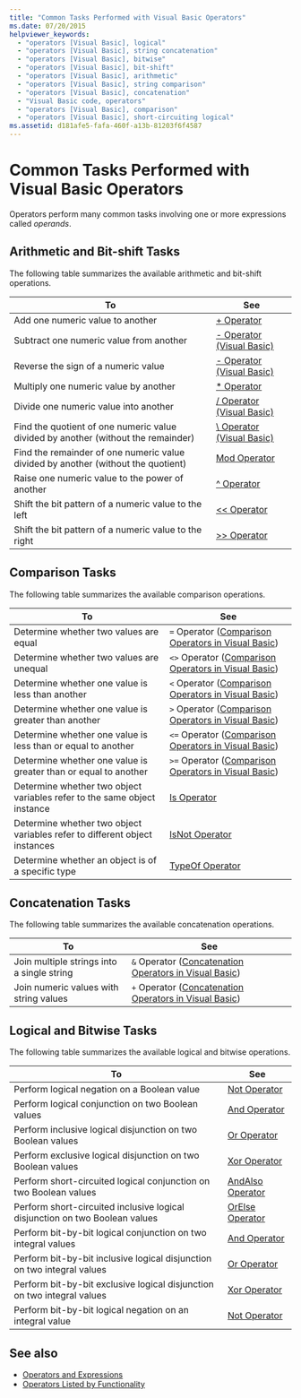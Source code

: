 ```yaml
---
title: "Common Tasks Performed with Visual Basic Operators"
ms.date: 07/20/2015
helpviewer_keywords: 
  - "operators [Visual Basic], logical"
  - "operators [Visual Basic], string concatenation"
  - "operators [Visual Basic], bitwise"
  - "operators [Visual Basic], bit-shift"
  - "operators [Visual Basic], arithmetic"
  - "operators [Visual Basic], string comparison"
  - "operators [Visual Basic], concatenation"
  - "Visual Basic code, operators"
  - "operators [Visual Basic], comparison"
  - "operators [Visual Basic], short-circuiting logical"
ms.assetid: d181afe5-fafa-460f-a13b-81203f6f4587
---
```

# Common Tasks Performed with Visual Basic Operators

Operators perform many common tasks involving one or more expressions called *operands*.  
  
## Arithmetic and Bit-shift Tasks  

 The following table summarizes the available arithmetic and bit-shift operations.  
  
|To|See|  
|---|---|  
|Add one numeric value to another|[+ Operator](../../../language-reference/operators/addition-operator.md)|  
|Subtract one numeric value from another|[- Operator (Visual Basic)](../../../language-reference/operators/subtraction-operator.md)|  
|Reverse the sign of a numeric value|[- Operator (Visual Basic)](../../../language-reference/operators/subtraction-operator.md)|  
|Multiply one numeric value by another|[* Operator](../../../language-reference/operators/multiplication-operator.md)|  
|Divide one numeric value into another|[/ Operator (Visual Basic)](../../../language-reference/operators/floating-point-division-operator.md)|  
|Find the quotient of one numeric value divided by another (without the remainder)|[\ Operator (Visual Basic)](../../../language-reference/operators/integer-division-operator.md)|  
|Find the remainder of one numeric value divided by another (without the quotient)|[Mod Operator](../../../language-reference/operators/mod-operator.md)|  
|Raise one numeric value to the power of another|[^ Operator](../../../language-reference/operators/exponentiation-operator.md)|  
|Shift the bit pattern of a numeric value to the left|[<\< Operator](../../../language-reference/operators/left-shift-operator.md)|  
|Shift the bit pattern of a numeric value to the right|[>> Operator](../../../language-reference/operators/right-shift-operator.md)|  
  
## Comparison Tasks  

 The following table summarizes the available comparison operations.  
  
|To|See|  
|---|---|  
|Determine whether two values are equal|`=` Operator ([Comparison Operators in Visual Basic](comparison-operators.md))|  
|Determine whether two values are unequal|`<>` Operator ([Comparison Operators in Visual Basic](comparison-operators.md))|  
|Determine whether one value is less than another|`<` Operator ([Comparison Operators in Visual Basic](comparison-operators.md))|  
|Determine whether one value is greater than another|`>` Operator ([Comparison Operators in Visual Basic](comparison-operators.md))|  
|Determine whether one value is less than or equal to another|`<=` Operator ([Comparison Operators in Visual Basic](comparison-operators.md))|  
|Determine whether one value is greater than or equal to another|`>=` Operator ([Comparison Operators in Visual Basic](comparison-operators.md))|  
|Determine whether two object variables refer to the same object instance|[Is Operator](../../../language-reference/operators/is-operator.md)|  
|Determine whether two object variables refer to different object instances|[IsNot Operator](../../../language-reference/operators/isnot-operator.md)|  
|Determine whether an object is of a specific type|[TypeOf Operator](../../../language-reference/operators/typeof-operator.md)|  
  
## Concatenation Tasks  

 The following table summarizes the available concatenation operations.  
  
|To|See|  
|---|---|  
|Join multiple strings into a single string|`&` Operator ([Concatenation Operators in Visual Basic](concatenation-operators.md))|  
|Join numeric values with string values|`+` Operator ([Concatenation Operators in Visual Basic](concatenation-operators.md))|  
  
## Logical and Bitwise Tasks  

 The following table summarizes the available logical and bitwise operations.  
  
|To|See|  
|---|---|  
|Perform logical negation on a Boolean value|[Not Operator](../../../language-reference/operators/not-operator.md)|  
|Perform logical conjunction on two Boolean values|[And Operator](../../../language-reference/operators/and-operator.md)|  
|Perform inclusive logical disjunction on two Boolean values|[Or Operator](../../../language-reference/operators/or-operator.md)|  
|Perform exclusive logical disjunction on two Boolean values|[Xor Operator](../../../language-reference/operators/xor-operator.md)|  
|Perform short-circuited logical conjunction on two Boolean values|[AndAlso Operator](../../../language-reference/operators/andalso-operator.md)|  
|Perform short-circuited inclusive logical disjunction on two Boolean values|[OrElse Operator](../../../language-reference/operators/orelse-operator.md)|  
|Perform bit-by-bit logical conjunction on two integral values|[And Operator](../../../language-reference/operators/and-operator.md)|  
|Perform bit-by-bit inclusive logical disjunction on two integral values|[Or Operator](../../../language-reference/operators/or-operator.md)|  
|Perform bit-by-bit exclusive logical disjunction on two integral values|[Xor Operator](../../../language-reference/operators/xor-operator.md)|  
|Perform bit-by-bit logical negation on an integral value|[Not Operator](../../../language-reference/operators/not-operator.md)|  
  
## See also

- [Operators and Expressions](index.md)
- [Operators Listed by Functionality](../../../language-reference/operators/operators-listed-by-functionality.md)
